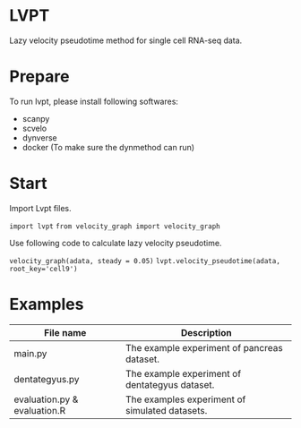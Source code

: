 # LVPT
Lazy velocity pseudotime method for single cell RNA-seq data.

# Prepare
To run lvpt, please install following softwares:

* scanpy
* scvelo
* dynverse
* docker (To make sure the dynmethod can run)

# Start
Import Lvpt files.

```import lvpt```
```from velocity_graph import velocity_graph```

Use following code to calculate lazy velocity pseudotime.

```velocity_graph(adata, steady = 0.05)```
```lvpt.velocity_pseudotime(adata, root_key='cell9')```

# Examples
File name | Description
--------- | -----------
main.py   | The example experiment of pancreas dataset.
dentategyus.py | The example experiment of dentategyus dataset.
evaluation.py & evaluation.R | The examples experiment of simulated datasets.
